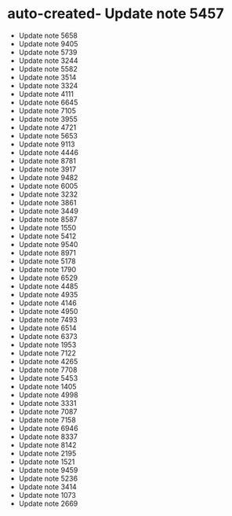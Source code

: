 # auto-created- Update note 5457
- Update note 5658
- Update note 9405
- Update note 5739
- Update note 3244
- Update note 5582
- Update note 3514
- Update note 3324
- Update note 4111
- Update note 6645
- Update note 7105
- Update note 3955
- Update note 4721
- Update note 5653
- Update note 9113
- Update note 4446
- Update note 8781
- Update note 3917
- Update note 9482
- Update note 6005
- Update note 3232
- Update note 3861
- Update note 3449
- Update note 8587
- Update note 1550
- Update note 5412
- Update note 9540
- Update note 8971
- Update note 5178
- Update note 1790
- Update note 6529
- Update note 4485
- Update note 4935
- Update note 4146
- Update note 4950
- Update note 7493
- Update note 6514
- Update note 6373
- Update note 1953
- Update note 7122
- Update note 4265
- Update note 7708
- Update note 5453
- Update note 1405
- Update note 4998
- Update note 3331
- Update note 7087
- Update note 7158
- Update note 6946
- Update note 8337
- Update note 8142
- Update note 2195
- Update note 1521
- Update note 9459
- Update note 5236
- Update note 3414
- Update note 1073
- Update note 2669
